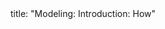<frontmatter>
title: "Modeling: Introduction: How"
</frontmatter>

<include src="unit-inPage-asFlat.md" boilerplate />
